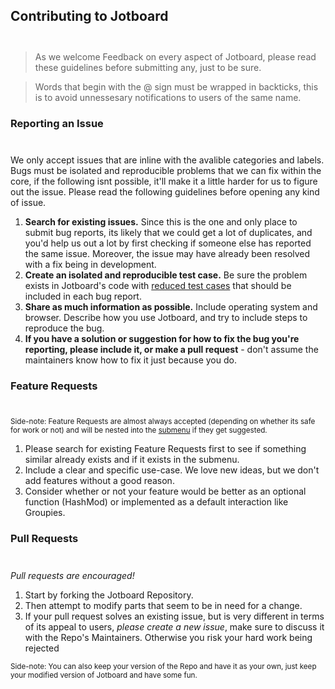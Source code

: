 ## Contributing to Jotboard
<div style="height: 12px;"></div>

> As we welcome Feedback on every aspect of Jotboard, please read these guidelines before submitting any, just to be sure.

> Words that begin with the @ sign must be wrapped in backticks, this is to avoid unnessesary notifications to users of the same name.

### Reporting an Issue
<div style="height: 10px;"></div>

We only accept issues that are inline with the avalible categories and labels. Bugs must be isolated and reproducible problems that we can fix within the core, if the following isnt possible, it'll make it a little harder for us to figure out the issue. Please read the following guidelines before opening any kind of issue.

1. **Search for existing issues.** Since this is the one and only place to submit bug reports, its likely that we could get a lot of duplicates, and you'd help us out a lot by first checking if someone else has reported the same issue. Moreover, the issue may have already been resolved with a fix being in development.
2. **Create an isolated and reproducible test case.** Be sure the problem exists in Jotboard's code with [reduced test cases](http://jotboard.github.io/#bugreport) that should be included in each bug report.
3. **Share as much information as possible.** Include operating system and browser. Describe how you use Jotboard, and try to include steps to reproduce the bug.
4. **If you have a solution or suggestion for how to fix the bug you're reporting, please include it, or make a pull request** - don't assume the maintainers know how to fix it just because you do.

### Feature Requests
<div style="height: 10px;"></div>

<sup>Side-note: Feature Requests are almost always accepted (depending on whether its safe for work or not) and will be nested into the <a href="https://jotboard.github.io/#submenu">submenu</a> if they get suggested.</sup>

1. Please search for existing Feature Requests first to see if something similar already exists and if it exists in the submenu.
2. Include a clear and specific use-case. We love new ideas, but we don't add features without a good reason.
3. Consider whether or not your feature would be better as an optional function (HashMod) or implemented as a default interaction like Groupies.

### Pull Requests
<div style="height: 10px;"></div>

_Pull requests are encouraged!_

1. Start by forking the Jotboard Repository.
2. Then attempt to modify parts that seem to be in need for a change.
3. If your pull request solves an existing issue, but is very different in terms of its appeal to users, _please create a new issue_, make sure to discuss it with the Repo's Maintainers. Otherwise you risk your hard work being rejected

<sup>Side-note: You can also keep your version of the Repo and have it as your own, just keep your modified version of Jotboard and have some fun.</sup>
